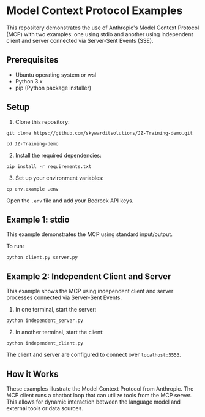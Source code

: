# Model Context Protocol Examples

This repository demonstrates the use of Anthropic's Model Context Protocol (MCP) with two examples: one using stdio and another using independent client and server connected via Server-Sent Events (SSE).

## Prerequisites

- Ubuntu operating system or wsl
- Python 3.x
- pip (Python package installer)

## Setup

1. Clone this repository:

  ```
  git clone https://github.com/skywarditsolutions/JZ-Training-demo.git
```

  ```
  cd JZ-Training-demo
```

2. Install the required dependencies:

  ```
  pip install -r requirements.txt
```

3. Set up your environment variables:

```
cp env.example .env
```

Open the `.env` file and add your Bedrock API keys.

## Example 1: stdio

This example demonstrates the MCP using standard input/output.

To run:

```
python client.py server.py
```

## Example 2: Independent Client and Server

This example shows the MCP using independent client and server processes connected via Server-Sent Events.

1. In one terminal, start the server:

```
python independent_server.py
```

2. In another terminal, start the client:

```
python independent_client.py
```

The client and server are configured to connect over `localhost:5553`.

## How it Works

These examples illustrate the Model Context Protocol from Anthropic. The MCP client runs a chatbot loop that can utilize tools from the MCP server. This allows for dynamic interaction between the language model and external tools or data sources.
